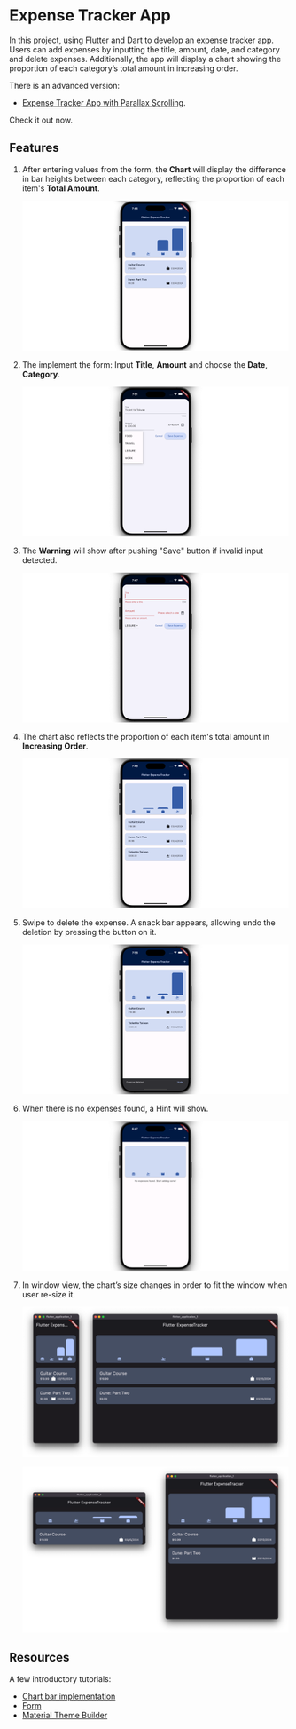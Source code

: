 # Expense Tracker App

In this project, using Flutter and Dart to develop an expense tracker app. Users can add expenses by inputting the title, amount, date, and category and delete expenses. Additionally, the app will display a chart showing the proportion of each category’s total amount in increasing order.

There is an advanced version: 

- [Expense Tracker App with Parallax Scrolling](https://github.com/rogerchang1108/Expense-Tracker-App-with-Parallax-Scrolling-with-Flutter). 

Check it out now.

## Features

1. After entering values from the form, the **Chart** will display the difference in bar heights between each category, reflecting the proportion of each item's **Total Amount**.

   ![component](img/1.png)

2. The implement the form: Input **Title**, **Amount** and choose the **Date**, **Category**.

   ![component](img/2.png)

3. The **Warning** will show after pushing "Save" button if invalid input detected.
    
    ![component](img/3.png)

4. The chart also reflects the proportion of each item's total amount in **Increasing Order**.

   ![component](img/4.png)

5. Swipe to delete the expense. A snack bar appears, allowing undo the deletion by pressing the button on it.

    ![component](img/5.png)

6. When there is no expenses found, a Hint will show.

    ![component](img/8.png)

7. In window view, the chart’s size changes in order to fit the window when user re-size it.

    ![component](img/6.png)

    ![component](img/7.png)

## Resources

A few introductory tutorials:

- [Chart bar implementation](https://api.flutter.dev/flutter/widgets/FractionallySizedBox-class.html)
- [Form](https://dev.to/aspiiire/easy-way-to-write-forms-in-flutter-37ni)
- [Material Theme Builder](https://m3.material.io/theme-builder#/custom)
